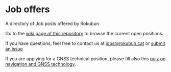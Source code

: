 # Job offers

A directory of Job posts offered by Rokubun

Go to the [wiki page of this repository](https://github.com/rokubun/jobs/wiki) to browse the current open positions.

If you have questions, feel free to contact us at [jobs@rokubun.cat](jobs@rokubun.cat) or [submit an issue](https://github.com/rokubun/jobs/issues)

If you are applying for a GNSS technical position, please fill also this
[quiz on navigation and GNSS technology](https://forms.gle/WzFUpsm94g6R1TR46).

